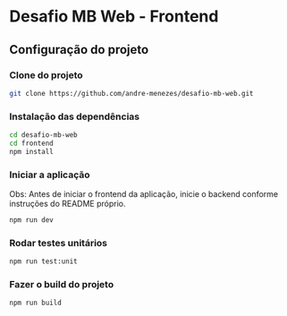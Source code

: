 # Desafio MB Web - Frontend

## Configuração do projeto

### Clone do projeto
```sh
git clone https://github.com/andre-menezes/desafio-mb-web.git
```

### Instalação das dependências
```sh
cd desafio-mb-web
cd frontend
npm install
```

### Iniciar a aplicação
Obs: Antes de iniciar o frontend da aplicação, inicie o backend conforme instruções do README próprio.

```sh
npm run dev
```

### Rodar testes unitários

```sh
npm run test:unit
```

### Fazer o build do projeto

```sh
npm run build
```
